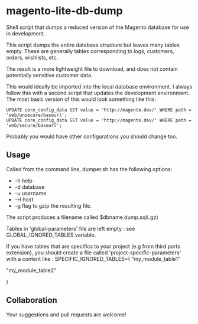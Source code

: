 magento-lite-db-dump
====================

Shell script that dumps a reduced version of the Magento database for use in
development.

This script dumps the entire database structure but leaves many tables empty.
These are generally tables corresponding to logs, customers, orders, wishlists,
etc.

The result is a more lightweight file to download, and does not contain
potentially sensitive customer data.

This would ideally be imported into the local database environment. I always
follow this with a second script that updates the development environment. The
most basic version of this would look something like this:

    UPDATE core_config_data SET value = 'http://magento.dev/' WHERE path = 'web/unsecure/baseurl';
    UPDATE core_config_data SET value = 'http://magento.dev/' WHERE path = 'web/secure/baseurl';

Probably you would have other configurations you should change too.

Usage
-----

Called from the command line, dumper.sh has the following options:
*   -h help
*   -d database
*   -u username
*   -H host
*   -g flag to gzip the resulting file.

The script produces a filename called $dbname.dump.sql(.gz)

Tables in 'global-parameters' file are left empty : see GLOBAL_IGNORED_TABLES variable.

If you have tables that are specifics to your project (e.g from third parts extension), you should
create a file called 'project-specific-parameters' with a content like :
SPECIFIC_IGNORED_TABLES=(
"my_module_table1"

"my_module_table2"

)


Collaboration
-------------

Your suggestions and pull requests are welcome!
